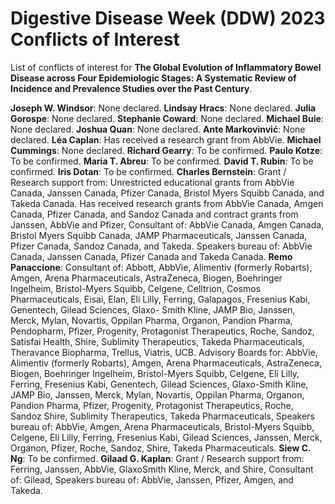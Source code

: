# Digestive Disease Week (DDW) 2023 Conflicts of Interest
List of conflicts of interest for **The Global Evolution of Inflammatory Bowel Disease across Four Epidemiologic Stages: A Systematic Review of Incidence and Prevalence Studies over the Past Century**.

**Joseph W. Windsor**: None declared.
**Lindsay Hracs**: None declared. 
**Julia Gorospe**: None declared.
**Stephanie Coward**: None declared.
**Michael Buie**: None declared.
**Joshua Quan**: None declared.
**Ante Markovinvić**: None declared.
**Léa Caplan**: Has received a research grant from AbbVie.
**Michael Cummings**: None declared.
**Richard Gearry**: To be confirmed.
**Paulo Kotze**: To be confirmed.
**Maria T. Abreu**: To be confirmed.
**David T. Rubin**: To be confirmed.
**Iris Dotan**: To be confirmed.
**Charles Bernstein**: Grant / Research support from: Unrestricted educational grants from AbbVie Canada, Janssen Canada, Pfizer Canada, Bristol Myers Squibb Canada, and Takeda Canada. Has received research grants from AbbVie Canada, Amgen Canada, Pfizer Canada, and Sandoz Canada and contract grants from Janssen, AbbVie and Pfizer, Consultant of: AbbVie Canada, Amgen Canada, Bristol Myers Squibb Canada, JAMP Pharmaceuticals, Janssen Canada, Pfizer Canada, Sandoz Canada, and Takeda. Speakers bureau of: AbbVie Canada, Janssen Canada, Pfizer Canada and Takeda Canada.
**Remo Panaccione**: Consultant of: Abbott, AbbVie, Alimentiv (formerly Robarts), Amgen, Arena Pharmaceuticals, AstraZeneca, Biogen, Boehringer Ingelheim, Bristol-Myers Squibb, Celgene, Celltrion, Cosmos Pharmaceuticals, Eisai, Elan, Eli Lilly, Ferring, Galapagos, Fresenius Kabi, Genentech, Gilead Sciences, Glaxo- Smith Kline, JAMP Bio, Janssen, Merck, Mylan, Novartis, Oppilan Pharma, Organon, Pandion Pharma, Pendopharm, Pfizer, Progenity, Protagonist Therapeutics, Roche, Sandoz, Satisfai Health, Shire, Sublimity Therapeutics, Takeda Pharmaceuticals, Theravance Biopharma, Trellus, Viatris, UCB. Advisory Boards for: AbbVie, Alimentiv (formerly Robarts), Amgen, Arena Pharmaceuticals, AstraZeneca, Biogen, Boehringer Ingelheim, Bristol-Myers Squibb, Celgene, Eli Lilly, Ferring, Fresenius Kabi, Genentech, Gilead Sciences, Glaxo-Smith Kline, JAMP Bio, Janssen, Merck, Mylan, Novartis, Oppilan Pharma, Organon, Pandion Pharma, Pfizer, Progenity, Protagonist Therapeutics, Roche, Sandoz Shire, Sublimity Therapeutics, Takeda Pharmaceuticals, Speakers bureau of: AbbVie, Amgen, Arena Pharmaceuticals, Bristol-Myers Squibb, Celgene, Eli Lilly, Ferring, Fresenius Kabi, Gilead Sciences, Janssen, Merck, Organon, Pfizer, Roche, Sandoz, Shire, Takeda Pharmaceuticals.
**Siew C. Ng**: To be confirmed.
**Gilaad G. Kaplan**: Grant / Research support from: Ferring, Janssen, AbbVie, GlaxoSmith Kline, Merck, and Shire, Consultant of: Gilead, Speakers bureau of: AbbVie, Janssen, Pfizer, Amgen, and Takeda.
